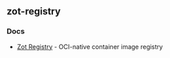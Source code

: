 ## zot-registry

### Docs

- [Zot Registry](https://zotregistry.dev/) - OCI-native container image registry
